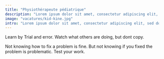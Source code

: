 ```yaml
---
title: "Physiothérapeute pédiatrique"
description: "Lorem ipsum dolor sit amet, consectetur adipiscing elit, sed do eiusmod tempor incididunt ut labore et dolore magna aliqua."
image: "vacatures/kid-kine.jpg"
intro: "Lorem ipsum dolor sit amet, consectetur adipiscing elit, sed do eiusmod tempor incididunt ut labore et dolore magna aliqua. Ut enim ad minim veniam, quis nostrud exercitation ullamco laboris nisi ut aliquip ex ea commodo consequat."
---
```


Learn by Trial and error. Watch what others are doing, but dont copy.

Not knowing how to fix a problem is fine. But not knowing if you fixed the
problem is problematic. Test your work.
